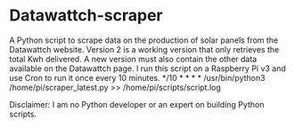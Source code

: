 # Datawattch-scraper
A Python script to scrape data on the production of solar panels from the Datawattch website.
Version 2 is a working version that only retrieves the total Kwh delivered.
A new version must also contain the other data available on the Datawattch page.
I run this script on a Raspberry Pi v3 and use Cron to run it once every 10 minutes.
*/10 * * * * /usr/bin/python3 /home/pi/scraper_latest.py  >> /home/pi/scripts/script.log


Disclaimer: I am no Python developer or an expert on building Python scripts. 
